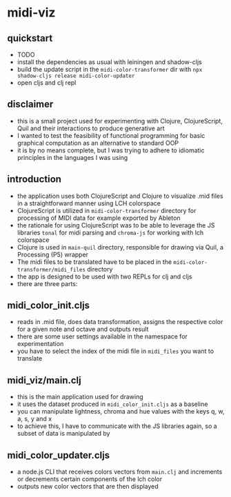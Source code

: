 # midi-viz

## quickstart
- TODO
- install the dependencies as usual with leiningen and shadow-cljs
- build the update script in the `midi-color-transformer` dir with `npx shadow-cljs release midi-color-updater`
- open cljs and clj repl

## disclaimer
- this is a small project used for experimenting with Clojure, ClojureScript, Quil and their interactions to produce generative art
- I wanted to test the feasibility of functional programming for basic graphical computation as an alternative to standard OOP
- it is by no means complete, but I was trying to adhere to idiomatic principles in the languages I was using

## introduction
- the application uses both ClojureScript and Clojure to visualize .mid files in a straightforward manner using LCH colorspace
- ClojureScript is utilized in `midi-color-transformer` directory for processing of MIDI data for example exported by Ableton
- the rationale for using ClojureScript was to be able to leverage the JS libraries `tonal` for midi parsing and `chroma-js` for working with lch colorspace
- Clojure is used in `main-quil` directory, responsible for drawing via Quil, a Processing (P5) wrapper
- The midi files to be translated have to be placed in the `midi-color-transformer/midi_files` directory
- the app is designed to be used with two REPLs for clj and cljs
- there are three parts:

## midi_color_init.cljs
- reads in .mid file, does data transformation, assigns the respective color for a given note and octave and outputs result
- there are some user settings available in the namespace for experimentation
- you have to select the index of the midi file in `midi_files` you want to translate

## midi_viz/main.clj
- this is the main application used for drawing
- it uses the dataset produced in `midi_color_init.cljs` as a baseline
- you can manipulate lightness, chroma and hue values with the keys q, w, a, s, y and x
- to achieve this, I have to communicate with the JS libraries again, so a subset of data is manipulated by

## midi_color_updater.cljs
- a node.js CLI that receives colors vectors from `main.clj` and increments or decrements certain components of the lch color
- outputs new color vectors that are then displayed

